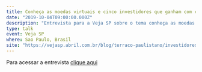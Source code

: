 ```yaml
---
title: Conheça as moedas virtuais e cinco investidores que ganham com elas
date: "2019-10-04T09:00:00.000Z"
description: "Entrevista para a Veja SP sobre o tema conheça as moedas virtuais e cinco investidores que ganham com elas em Sao Paulo, Brasil"
type: talk
event: Veja SP
where: Sao Paulo, Brasil
site: "https://vejasp.abril.com.br/blog/terraco-paulistano/investidores-moedas-virtuais/"
---
```


Para acessar a entrevista 
<a href="https://vejasp.abril.com.br/blog/terraco-paulistano/investidores-moedas-virtuais/" target="_blank">clique aqui</a>